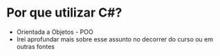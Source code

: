 #  Por que utilizar C#?

- Orientada a Objetos - POO
 - Irei aprofundar mais sobre esse assunto no decorrer do curso ou em outras fontes